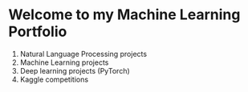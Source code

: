 # Welcome to my Machine Learning Portfolio
1. Natural Language Processing projects
2. Machine Learning projects
3. Deep learning projects (PyTorch)
4. Kaggle competitions
